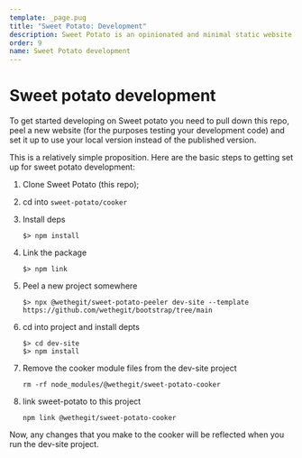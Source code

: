```yaml
---
template: _page.pug
title: "Sweet Potato: Development"
description: Sweet Potato is an opinionated and minimal static website generator, by We The Collective.
order: 9
name: Sweet Potato development
---
```


# Sweet potato development

To get started developing on Sweet potato you need to pull down this repo, peel a new website (for the purposes testing your development code) and set it up to use your local version instead of the published version.

This is a relatively simple proposition. Here are the basic steps to getting set up for sweet potato development:

1. Clone Sweet Potato (this repo);
2. cd into `sweet-potato/cooker`
3. Install deps

   `$> npm install`

4. Link the package

   `$> npm link`

5. Peel a new project somewhere

   `$> npx @wethegit/sweet-potato-peeler dev-site --template https://github.com/wethegit/bootstrap/tree/main`

6. cd into project and install depts

   ```
   $> cd dev-site
   $> npm install
   ```

7. Remove the cooker module files from the dev-site project

   `rm -rf node_modules/@wethegit/sweet-potato-cooker`

8. link sweet-potato to this project

   `npm link @wethegit/sweet-potato-cooker`

Now, any changes that you make to the cooker will be reflected when you run the dev-site project.
